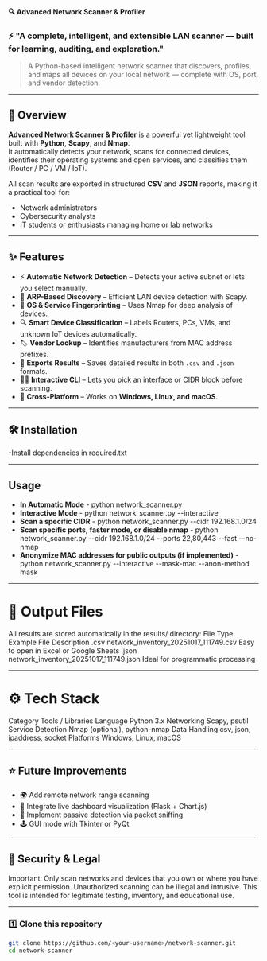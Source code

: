 #### 🔍 Advanced Network Scanner & Profiler
### ⚡ "A complete, intelligent, and extensible LAN scanner — built for learning, auditing, and exploration." ### 
> A Python-based intelligent network scanner that discovers, profiles, and maps all devices on your local network — complete with OS, port, and vendor detection.

---

## 🚀 Overview

**Advanced Network Scanner & Profiler** is a powerful yet lightweight tool built with **Python**, **Scapy**, and **Nmap**.  
It automatically detects your network, scans for connected devices, identifies their operating systems and open services, and classifies them (Router / PC / VM / IoT).  

All scan results are exported in structured **CSV** and **JSON** reports, making it a practical tool for:
- Network administrators
- Cybersecurity analysts
- IT students or enthusiasts managing home or lab networks

---

## ✨ Features

- ⚡ **Automatic Network Detection** – Detects your active subnet or lets you select manually.
- 🧩 **ARP-Based Discovery** – Efficient LAN device detection with Scapy.
- 🧠 **OS & Service Fingerprinting** – Uses Nmap for deep analysis of devices.
- 🔍 **Smart Device Classification** – Labels Routers, PCs, VMs, and unknown IoT devices automatically.
- 🏷️ **Vendor Lookup** – Identifies manufacturers from MAC address prefixes.
- 💾 **Exports Results** – Saves detailed results in both `.csv` and `.json` formats.
- 🧑‍💻 **Interactive CLI** – Lets you pick an interface or CIDR block before scanning.
- 🧰 **Cross-Platform** – Works on **Windows, Linux, and macOS**.

---

## 🛠️ Installation
-Install dependencies in required.txt

--- 

## Usage
- **In Automatic Mode** - python network_scanner.py
- **Interactive Mode** - python network_scanner.py --interactive
- **Scan a specific CIDR** - python network_scanner.py --cidr 192.168.1.0/24
- **Scan specific ports, faster mode, or disable nmap** - python network_scanner.py --cidr 192.168.1.0/24 --ports 22,80,443 --fast --no-nmap
- **Anonymize MAC addresses for public outputs (if implemented)** - python network_scanner.py --interactive --mask-mac --anon-method mask

--- 

# 📁 Output Files
All results are stored automatically in the results/ directory:
File Type	Example File	Description
.csv	network_inventory_20251017_111749.csv	Easy to open in Excel or Google Sheets
.json	network_inventory_20251017_111749.json	Ideal for programmatic processing

--- 

# ⚙️ Tech Stack
Category	          Tools / Libraries
Language	          Python 3.x
Networking	        Scapy, psutil
Service Detection	  Nmap (optional), python-nmap
Data Handling	      csv, json, ipaddress, socket
Platforms	          Windows, Linux, macOS

---

## ⭐ Future Improvements
- 🌍 Add remote network range scanning
- 🧬 Integrate live dashboard visualization (Flask + Chart.js)
- 🧠 Implement passive detection via packet sniffing
- 🕹️ GUI mode with Tkinter or PyQt

---
## 🔐 Security & Legal

Important: Only scan networks and devices that you own or where you have explicit permission. Unauthorized scanning can be illegal and intrusive. This tool is intended for legitimate testing, inventory, and educational use.

--- 

### 1️⃣ Clone this repository
```bash
git clone https://github.com/<your-username>/network-scanner.git
cd network-scanner
